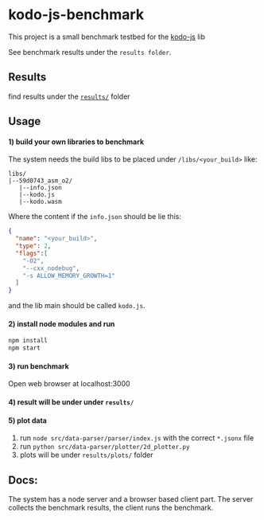 # kodo-js-benchmark
This project is a small benchmark testbed for the [kodo-js](https://github.com/steinwurf/kodo-js) lib

See benchmark results under the `results folder`.

## Results
find results under the [`results/`](/results) folder


## Usage
#### 1) build your own libraries to benchmark 
The system needs the build libs to be placed under `/libs/<your_build>`
like:
```
libs/
|--59d0743_asm_o2/
   |--info.json
   |--kodo.js
   |--kodo.wasm
```
Where the content if the `info.json` should be lie this:
```json
{
  "name": "<your_build>",
  "type": 2,
  "flags":[
    "-O2",
    "--cxx_nodebug",
    "-s ALLOW_MEMORY_GROWTH=1"
  ]
}
```
and the lib main should be called `kodo.js`.
#### 2) install node modules and run
```bash
npm install
npm start
```
#### 3)  run benchmark
Open web browser at localhost:3000

#### 4) result will be under under `results/`


#### 5) plot data
1) run `node src/data-parser/parser/index.js` with the correct `*.jsonx` file
2) run `python src/data-parser/plotter/2d_plotter.py`
3) plots will be under `results/plots/` folder

## Docs:

The system has a node server and a browser based client part.
The server collects the benchmark results, the client runs the benchmark.


